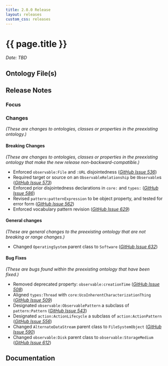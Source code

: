 ```yaml
---
title: 2.0.0 Release
layout: releases
custom_css: releases
---
```


# {{ page.title }}

*Date: TBD*


## Ontology File(s)


## Release Notes


### Focus


### Changes

*(These are changes to ontologies, classes or properties in the preexisting ontology.)*


#### Breaking Changes

*(These are changes to ontologies, classes or properties in the preexisting ontology that make the new release non-backward-compatible.)*

* Enforced `observable:File` and `:URL` disjointedness ([*GitHub Issue 536*](https://github.com/ucoProject/UCO/issues/536))
* Required target or source on an `ObservableRelationship` be `Observable`s ([*GitHub Issue 573*](https://github.com/ucoProject/UCO/issues/573))
* Enforced prior disjointedness declarations in `core:` and `types:` ([*GitHub Issue 586*](https://github.com/ucoProject/UCO/issues/586))
* Revised `pattern:patternExpression` to be object property, and tested for error form ([*GitHub Issue 562*](https://github.com/ucoProject/UCO/issues/562))
* Enforced vocabulary pattern revision ([*GitHub Issue 629*](https://github.com/ucoProject/UCO/issues/629))


#### General changes

*(These are general changes to the preexisting ontology that are not breaking or range changes.)*

* Changed `OperatingSystem` parent class to `Software` ([*GitHub Issue 632*](https://github.com/ucoProject/UCO/issues/632))


#### Bug Fixes

*(These are bugs found within the preexisting ontology that have been fixed.)*

* Removed deprecated property: `observable:creationTime` ([*GitHub Issue 508*](https://github.com/ucoProject/UCO/issues/508))
* Aligned `types:Thread` with `core:UcoInherentCharacterizationThing` ([*GitHub Issue 509*](https://github.com/ucoProject/UCO/issues/509))
* Designated `observable:ObservablePattern` a subclass of `pattern:Pattern` ([*GitHub Issue 543*](https://github.com/ucoProject/UCO/issues/543))
* Designated `action:ActionLifecycle` a subclass of `action:ActionPattern` ([*GitHub Issue 556*](https://github.com/ucoProject/UCO/issues/556))
* Changed `AlternateDataStream` parent class to `FileSystemObject` ([*GitHub Issue 590*](https://github.com/ucoProject/UCO/issues/590))
* Changed `observable:Disk` parent class to `observable:StorageMedium` ([*GitHub Issue 612*](https://github.com/ucoProject/UCO/issues/612))


## Documentation
